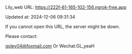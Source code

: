 Lily_web URL: https://222f-61-165-102-156.ngrok-free.app

Updated at: 2024-12-06 09:31:34

If you cannot open this URL, the server might be down.

Please contact: 

goley04@foxmail.com Or Wechat:GL_yeaH